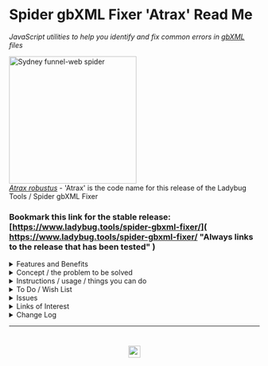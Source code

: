 # Spider gbXML Fixer 'Atrax' Read Me

_JavaScript utilities to help you identify and fix common errors in [gbXML]( http://gbxml.org ) files_


<a title="By Tirin at the English language Wikipedia, CC BY-SA 3.0, https://commons.wikimedia.org/w/index.php?curid=128531"
href="https://en.wikipedia.org/wiki/Sydney_funnel-web_spider">
<img width="256" alt="Sydney funnel-web spider" src="https://upload.wikimedia.org/wikipedia/commons/9/9f/Atrax_robustus.jpg" ><br>
<i>Atrax robustus</i></a> - 'Atrax' is the code name for this release of the Ladybug Tools / Spider gbXML Fixer



### Bookmark this link for the stable release:<br>[https://www.ladybug.tools/spider-gbxml-fixer/]( https://www.ladybug.tools/spider-gbxml-fixer/ "Always links to the release that has been tested" )

<!--
### Bookmark this link for latest release:<br>https://www.ladybug.tools/spider-gbxml-fixer/dev/

* Always links to the version currently being worked on
* Loads and checks a sample file from the [Spider gbXML sample files]( https://www.ladybug.tools/spider/#gbxml-sample-files/README.md ) folder
-->

<details>

<summary class=sumHeader title="How can we help you?" >Features and Benefits</summary>

Ladybug Tools / Spider gbXML Fixer enables you to:

* Access online and local gbXML files via URL, file open dialog box and drag & drop
* Run an extensive set of checks - with most checks also providing automated fixes
* Save fixed models as .XML or .ZIP files

The following are the checks and fixes currently implemented:

* Inspect and view files in real-time 3D - with Spider gbXML Viewer
* View file and gbXML statistics
* Check for valid text and numbers
* Check project offset distance from origin
* Check for openings with more than four vertices
* Fix missing required gbXML attributes
* Fix surfaces with invalid surface type name
* Fix surfaces with invalid ExposedToSun
* Fix surfaces with duplicate planar coordinates
* Fix surfaces with two adjacent spaces & incorrect surface type
* Fix surfaces with an extra adjacent space
* Fix surfaces with duplicate adjacent spaces
* Fix air surfaces with single adjacent space
* Fix Surfaces with CAD object ID missing

Using the Fixer should be much easier than doing searching for and replacing text in a gbXML file and should be faster than using the Spider Viewers.

</details>

<details>

<summary class=sumHeader title="Includes our mission and vision statements" >Concept / the problem to be solved</summary>

[GbXML]( http://www.gbxml.org/About_GreenBuildingXML_gbXML ) data files follow an industry-standard format and used to the transfer 3D building project data between computer aided design (CAD) program and energy analysis programs. The good people who create CAD and energy analysis applications are primarily software programmers. They have infrequent access to large numbers of actual building test cases nor can they simulate large varieties of practice-specific energy simulation workflows. The current often-repeated outcome is that building engineering practices devote much time to dealing with issues in transferring data back and forth between CAD applications and energy analysis programs - and thus losing time for creating better simulations.

Many of the issues to be found in parsing gbXML files are clerical matters that may be identified using simple text search and replace routines. Full 3D viewing of these types of errors is not needed and may actually slow things down.

The desired solution is a utility that enables seamless gbXML data transfer between applications without human intervention.

### Mission for Spider gbXML Fixer / currently

* Run basic text-based checks on gbXML files and uncover, identify, report and fix any errors or issues
* Help you access, edit and improve scripts that are customized for your needs and work well in your practice, your workflow and your skill set so that your projects are designed and built faster, cheaper and better

### Vision / future

* All errors are fixed and changes are saved with the click of a single button or just running the script on a server


### Notes

* Not all issues in gbXML files are simple, text-based issues. Some issues will require full a 3D visualization in order to be discovered and fixed. An intention is to make the workflow between a text-based fixer and full 3D fixer as seamless as possible.
* If you identify a frequently occurring error in gbXML files and supply sample files that exhibit the error, the Spider team will be pleased to build a an open-source module that identifies and fixes your issues
* Currently 'Atrax' links to scripts from TooToo14 and 'Maevia'. As and when this script matures, these dependencies may be eliminated
* The script is still at an early stage. Many more checks may be added. The user interface needs streamlining. And so on

</details>


<details>

<summary class=sumHeader title="How to use Atrax" >Instructions / usage / things you can do</summary>

#### Overview of the Spider menu system

* The left menu is composed of several panels that resemble the drop-down menus in desktop programs. The panels are 'File', 'Settings' and 'Help'. The 'Edit' menu in Fixer is the main content window
* Every menu panel has its own JavaScript file or files that includes help and other useful information in a pop-up window
* Click on any of the '?' links to see the pop-up window at top right - each with:
	* Short description of the module
	* Link to source code for the module
	* Wish list / to do items
	* Issues list- bugs we know about
	* Change log - see what's new
* On mobile devices: Touch the three bars( 'hamburger menu icon' ) to slide the menu in and out
	* Useful feature on a tablet or phone
* Click the Octocat icon in lefy menu to view or edit the source code on GitHub
* Click on title in the left menu to reload the web page
	* Reloads the data file if the source is a URL


#### File Menu - Opening files and saving changes

* 'Open gbXML sample files' - click to access the Spider gbXML sample files
	* Then click any of the buttons to to view a list of files you can open
	* Click a file title to load it
* 'Open gbXML or ZIP file' - click 'Choose file' and load a gbXML files or a ZIP file containing a gbXML file
	* Drag & drop a gbXML or ZIP file to the area inside the dotted lines in the left menu
* 'Save file' - Click on to save any changes you have made to a new file
	* You may save the changes either to an XML file or an XML file compressed into a ZIP file


#### Edit menu

* Checking and fixing errors in main content area
* Once a file is opened a menu appears in the main content area that allows you to identify and fix any issues found in the file
* Clicking any of the titles displays the text and runs the checking routines
	* Click 'Run all checks' to open all the modules' text and run all the checks. This may take quite a while on large files
* There are a numbers of types of errors to be check and needs its own style of user interface
	* Streamlining amd homogenizing the workflows of the modules is a work-in-progress. Please do report issues and insights
* In some workflows an Air surface type with duplicate adjacent spaces is acceptable. You may adjust the settings so an error is not issued.


#### Settings menu

* 2019-05-09 ~ Not yet implemented here
* Click on 'Select Theme and choose a [Bootswatch]( https://bootswatch.com/ ) theme such as 'United'


#### Help menu

* Click to see the links to many support files


#### Debugging

* Press Control-U/Command-Option-U to view the source code
* Press Control-Shift-J/Command-Option-J to see if the JavaScript console reports any errors

#### Enhancing the script

Even if you know only a little bit of JavaScript there are many things you may do to help the scripts work more effectively in your office.

* Try adding a new menu module
* Translate into another language


</details>


<details>

<summary class=sumHeader title="What you you really want?" >To Do / Wish List</summary>

* 2019-05-18 ~ Add module to compare surfaces coordinates with coordinates in spaces
* 2019-05-10 ~ Add fix for interior surfaces with single adjacent space
* 2019-04-03 ~ Identify surface edges with multiple vertices where two are sufficient
* 2019-03-12 ~ Add check for openings larger or outside their parent surface

</details>


<details>

<summary class=sumHeader title="Bugs we know about already" >Issues</summary>

</details>

<details>

<summary class=sumHeader title="The back story on things"  >Links of Interest</summary>

### _Atrax robustus_

* https://en.wikipedia.org/wiki/Sydney_funnel-web_spider

> The Sydney funnel-web spider (Atrax robustus) is a species of venomous mygalomorph spider native to eastern Australia, usually found within a 100 km (62 mi) radius of Sydney. It is a member of a group of spiders known as Australian funnel-web spiders. Its bite is capable of causing serious illness or death in humans if left untreated.

</details>


<details>

<summary class=sumHeader title="Read about what's new here"  >Change Log</summary>

### Commit message prefixes

From [The case for single character git commit message prefixes]( https://smalldata.tech/blog/2018/10/04/the-case-for-single-character-git-commit-message-prefixes ):

* B, indicates a bugfix.
* F, indicates a feature or a change - this will most likely be the majority of the commits.
* a, code formatting change.
* c, comments and or documentation.
* D, dependency updates.
* R, code refactoring, note that this is different from r below.
* r, proven code refactoring - this is the original meaning of the mathematical term refactoring, where it can be mathematically proven that the code change does not change any functionality.
* T, test cases and/or test improvements
* !, unknown - i.e. for when you really need to make that commit because there's a horde of zombies waiting outside.

Additions ??

* S, changes to CSS

### Semantic Versioning

We are using semantic versioning

* https://semver.org/
* https://en.wikipedia.org/wiki/Software_versioning
* https://medium.com/@jameshamann/a-brief-guide-to-semantic-versioning-c6055d87c90e
* https://docs.npmjs.com/about-semantic-versioning
* https://gist.github.com/jashkenas/cbd2b088e20279ae2c8e
	* Many interesting comments to a short gist


### 2019-05-22 ~ Theo


Spider gbXML Fixer 'Atrax' R0.4.15

* B - FSTN.js: Fixed


### 2019-05-21 ~ Theo

Spider gbXML Fixer 'Atrax' R0.4.14

* All modules updated

### 2019-05-13 ~ Theo

Spider gbXML Fixer 'Atrax' R0.4.9

* Add Michal's pull request
* Add Get Surface Statistics module
* See also commit messages

Dealt with

* 2019-05-10 ~ Opening a ZIP file with the dialog does not work

### 2019-05-10 ~ Theo

Spider gbXML Fixer 'Atrax' R0.4.7

* See also commit messages

### 2019-05-06 ~ Theo

Spider gbXML Fixer 'Atrax' R0.4.1

* B - Add working "pittsburg airport.zip" demo

### 2019-04-26 ~ Theo

Spider gbXML Fixer 'Atrax' R0.4.0

* Rename to semver system
* All modules beginning to work as expected


### 2019-04-18 ~ Theo

Spider gbXML Fixer 'Atrax' R3.3.0

* F - FDPC: 'Fix all' working / waiting for testing
* F - FCIM: 'Fix all' working / waiting for testing
* F - FXA: streamlined the operation / automated 'add missing attributes' / waiting for testing

### 2019-04-15 ~ Theo

Spider gbXML Fixer 'Atrax' R3.1.1

* Add link to Maevia
* Continuing work on modules

### 2019-04-09 ~ Theo

Spider gbXML Fixer 'Atrax' R3.1.0

Fix Surface Type Invalid (FXSTI)
* F - Display the reasoning behind each issue that is identified
* B ~ Fixed issues with saving data to files
* R ~ Refactor

Fix Surfaces Exposed To Sun I(FETS)
* B ~ Fixed issues with saving data to files
* R ~ Refactor

plus other minor fixes

### 2019-04-09 ~ Theo

Spider gbXML Fixer 'Atrax' R3.0.0
* F - Add 'dev' folder with index file redirecting to r3
* F - First commit R3 dev release
* T - Add cookbook folder
* T - Add 'ft-template' folder with template files
* T - Add 'fets-fix-exposed-to-sun' folder with files


### 2019-04-08 ~ Theo

#### GH Release [Spider gbXML Fixer 'Atrax' R2.2.3]( https://github.com/ladybug-tools/spider-gbxml-fixer/releases/tag/v2.2.3 )

* F - Initial fork to spider-gbxml-repo
* D - Cookbook folders moved to R3 folder( dev release )
* B - Update many links
* D - Edit and add text to read me as per @mechSpecs' guidance

### 2019-04-04 ~ Theo

Spider gbXML Fixer 'Atrax' R2.1.0

* D - To js-tootoo13-2/mnu-menu.js/sfm-selected-files-markdown.js / checked other dependencies are OK


### 2019-04-03 ~ Theo

Spider gbXML Fixer 'Atrax' R2.0.0

* All modules refactored / see dev-notes.md
* Add module 'ocv-openings-check-vertices.js' / check openings with more than four vertices

### 2019-04-02 ~ Theo

[Spider gbXML Fixer 'Atrax' R1.7]( https://www.ladybug.tools/spider-gbxml-fixer/r1/spider-gbxml-fixer.html )
* B - Validate HTML with  https://validator.w3.org/nu / Fix all errors reported
* D - Update this read me a lot

_See also changes listed in individual JavaScript files_

### 2019-03-25 ~ Theo

Spider gbXML Fixer 'Atrax' R1.6

_See changes in individual JavaScript files_

 * Many / See pop-up help for individual checks
 * Runs just about every sample file without errors

### 2019-03-25 ~ Theo

Spider gbXML Fixer 'Atrax' R1.5

_Changes in JavaScript files_

 * Many / See pop-ups

### 2019-03-25 ~ Theo

Spider gbXML Fixer 'Atrax' R1.4

* C ~ Add 'Atrax' to menu title / Update rev and date / Update readme ~ add Commit message prefixes

_Changes in JavaScript files_
* Many / See pop-ups



### 2019-03-23 ~ Theo

Spider gbXML Fixer 'Atrax' R1.3

* Add code name: 'Atrax'


### 2019-03-22 ~ Theo

spider-gbxml-fixer.html/.js R1.2
* Almost complete rewrite
* Fast
* Uses HTML template element - my first use of

### 2019-03-19 ~ Theo

spider-gbxml-fixer.html/.js R1.0

* First commit

</details>

***

# <center title="hello!" ><a href=javascript:window.scrollTo(0,0); style=text-decoration:none; > <img src="https://ladybug.tools/artwork/icons_bugs/ico/spider.ico" height=24 > </a></center>

